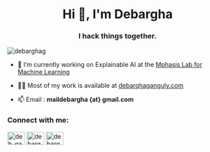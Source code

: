 <h1 align="center">Hi 👋, I'm Debargha</h1>
<h3 align="center">I hack things together.</h3>
<p align="left"> <img src="https://komarev.com/ghpvc/?username=debarghag&label=Profile%20views&color=0e75b6&style=flat" alt="debarghag" /> </p>

- 🔭 I’m currently working on Explainable AI at the [Mphasis Lab for Machine Learning](https://ml2ct.ashoka.edu.in)

- 👨‍💻 Most of my work is available at [debarghaganguly.com](https://debarghaganguly.com)

- 📫 Email : **maildebargha {at} gmail.com**

<h3 align="left">Connect with me:</h3>
<p align="left">
<a href="https://twitter.com/deb_gangs" target="blank"><img align="center" src="https://cdn.jsdelivr.net/npm/simple-icons@3.0.1/icons/twitter.svg" alt="deb_gangs" height="30" width="40" /></a>
<a href="https://linkedin.com/in/debargha-ganguly" target="blank"><img align="center" src="https://cdn.jsdelivr.net/npm/simple-icons@3.0.1/icons/linkedin.svg" alt="debargha-ganguly" height="30" width="40" /></a>
<a href="https://www.leetcode.com/debarghag" target="blank"><img align="center" src="https://cdn.jsdelivr.net/npm/simple-icons@3.0.1/icons/leetcode.svg" alt="debarghag" height="30" width="40" /></a>
</p>

